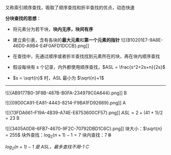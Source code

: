 又称索引顺序查找，吸取了顺序查找和折半查找的优点，动态快速

**分块查找的思想**：
- 将元素分为若干块，**块内无序，块间有序**
- 建立索引表，含有各块的**最大元素**和**第一个元素的指针**
![[{B10201E7-9A8E-46D0-A9B4-E4F0AFD1DCCB}.png]]

- 在查找中，先通过顺序或者折半查找找到元素所在的块，再在块内顺序查找
- 假设每块有 s 个记录，内外都使用顺序查找，$ASL = \frac{s^2+2s+n}{2s}$
- $s = \sqrt{n}$ 时，ASL 最小为 $\sqrt{n}+1$

-----------
![[{AB9177B0-3F8B-487B-B0FA-234979C0A644}.png]]
B

![[{09D0CA91-EA81-4443-8214-F9BA1FD92669}.png]]
A

![[{13FDA661-F19A-4B39-A74E-E8753600CF57}.png]]
$ASL = 2 + (41+1)/2 = 23$
B

![[{3405A0D8-6FB7-4670-9F2C-70792DBD1C6C}.png]]
块大小：$\sqrt{n} = 255$
块外查找：$\log_2(n+1)-1 = 7$
块内查找：7
~~B~~

*$\log_2(n+1)-1$ 是 ASL，最多查找不用-1*
*C*